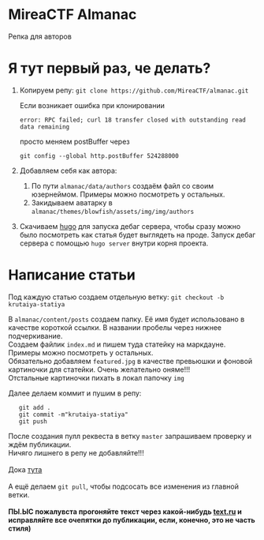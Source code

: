 # MireaCTF Almanac
Репка для авторов

# Я тут первый раз, че делать?
1. Копируем репу: ```git clone https://github.com/MireaCTF/almanac.git``` 

    Если возникает ошибка при клонировании 
    
    ```error: RPC failed; curl 18 transfer closed with outstanding read data remaining```

    просто меняем postBuffer через 
    
    `git config --global http.postBuffer 524288000`
2. Добавляем себя как автора:
   1. По пути ```almanac/data/authors``` создаём файл со своим юзернеймом. Примеры можно посмотреть у остальных.
   2. Закидываем аватарку в ```almanac/themes/blowfish/assets/img/img/authors```

3. Скачиваем [hugo](https://github.com/gohugoio/hugo/releases) для запуска дебаг сервера, чтобы сразу можно было посмотреть как статья будет выглядеть на проде. Запуск дебаг сервера с помощью ```hugo server``` внутри корня проекта.

# Написание статьи
Под каждую статью создаем отдельную ветку: ```git checkout -b krutaiya-statiya```

В ```almanac/content/posts``` создаем папку. Её имя будет использовано в качестве короткой ссылки. В названии пробелы через нижнее подчеркивание.<br> 
Создаем файлик ```index.md``` и пишем туда статейку на маркдауне. Примеры можно посмотреть у остальных.<br>
Обязательно добавляем ```featured.jpg``` в качестве превьюшки и фоновой картиночки для статейки. Очень желательно оняме!!! <br>
Отстальные картиночки пихать в локал папочку ```img```

Далее делаем коммит и пушим в репу:
```
   git add .
   git commit -m"krutaiya-statiya"
   git push
```
После создания пулл реквеста в ветку ```master``` запрашиваем проверку и ждём публикации.<br>
Ничяго лишнего в репу не добавляйте!!!<br><br>
Дока [тута](https://blowfish.page/)<br><br>
А ещё делаем ```git pull```, чтобы подсосать все изменения из главной ветки.<br><br>
**ПЫ.ЫС пожалувста прогоняйте текст через какой-нибудь [text.ru](https://text.ru/spelling) и исправляйте все очепятки до публикации, если, конечно, это не часть стиля)**